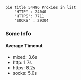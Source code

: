 
```mermaid
pie title 54496 Proxies in list
    "HTTP" : 24040
    "HTTPS": 7711
    "SOCKS" : 29304
```

### Some Info
#### Average Timeout

- mixed: 3.6s
- http: 1.7s
- https: 8.2s
- socks: 5.0s